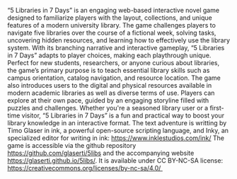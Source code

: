 “5 Libraries in 7 Days” is an engaging web-based interactive novel game designed to familiarize players with the layout, collections, and unique features of a modern university library.
The game challenges players to navigate five libraries over the course of a fictional week, solving tasks, uncovering hidden resources, and learning how to effectively use the library system. With its branching narrative and interactive gameplay, “5 Libraries in 7 Days” adapts to player choices, making each playthrough unique.
Perfect for new students, researchers, or anyone curious about libraries, the game’s primary purpose is to teach essential library skills such as campus orientation, catalog navigation, and resource location. The game also introduces users to the digital and physical resources available in modern academic libraries as well as diverse terms of use.
Players can explore at their own pace, guided by an engaging storyline filled with puzzles and challenges. Whether you're a seasoned library user or a first-time visitor, “5 Libraries in 7 Days” is a fun and practical way to boost your library knowledge in an interactive format.
The text adventure is writting by Timo Glaser in ink, a powerful open-source scripting language, and Inky, an specialized editor for writing in ink: https://www.inklestudios.com/ink/ 
The game is accessible via the github repository https://github.com/glaserti/5libs and the accompanying website https://glaserti.github.io/5libs/. It is available under CC BY-NC-SA license: https://creativecommons.org/licenses/by-nc-sa/4.0/ 
